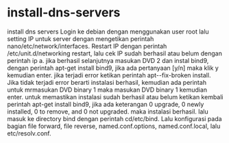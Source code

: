 # install-dns-servers
install dns servers
Login ke debian dengan menggunakan user root lalu setting IP untuk server dengan mengetikan perintah nano/etc/network/interfaces.
Restart IP dengan perintah /etc/unit.d/networking restart, lalu cek IP sudah berhasil atau belum dengan perintah ip a.
jika berhasil selanjutnya masukan DVD 2 dan instal bind9, dengan perintah apt-get install bind9, jika ada pertanyaan [y/n] maka klik y kemudian enter.
jika terjadi error ketikan perintah apt--fix-broken install. Jika tidak terjadi error berarti instalasi berhasil, kemudian ada perintah untuk mrmasukan DVD binary 1 maka masukan DVD binary 1 kemudian enter.
untuk memastikan instalasi sudah berhasil atau belum ketikan kembali perintah apt-get install bind9, jika ada keterangan 0 upgrade, 0 newly installed, 0 to remove, and 0 not upgraded. maka instalasi berhasil.
lalu masuk ke directory bind dengan perintah cd/etc/bind. Lalu konfigurasi pada bagian file forward, file reverse, named.conf.options, named.conf.local, lalu etc/resolv.conf.
